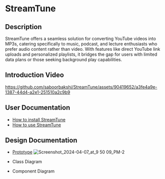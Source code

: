 # StreamTune

## Description

StreamTune offers a seamless solution for converting YouTube videos into MP3s, catering specifically to music, podcast, and lecture enthusiasts who prefer
audio content rather than video. With features like direct YouTube link uploads and personalized playlists, it bridges the gap for users with limited data
plans or those seeking background play capabilities. 

## Introduction Video
https://github.com/saboorbakshi/StreamTune/assets/90419652/a3fe4a9e-1387-44d4-a2e1-251510a2c9b9

## User Documentation

* [How to install StreamTune](https://github.com/saboorbakshi/StreamTune/wiki/How-to-install-StreamTune)
* [How to use StreamTune](https://github.com/saboorbakshi/StreamTune/wiki/How-to-use-StreamTune)

## Design Documentation

* [Prototype](https://www.figma.com/file/aUS71ACJcowSnjyBRoYlei/StreamTune?type=design&node-id=0-1&mode=design&t=a53XmDWV8p2OV2Bx-0)
  ![Screenshot_2024-04-07_at_9 50 09_PM-2](https://github.com/saboorbakshi/StreamTune/assets/90419652/3775a715-7e3a-4902-969a-7e2422d488c3)



* Class Diagram
* Component Diagram

